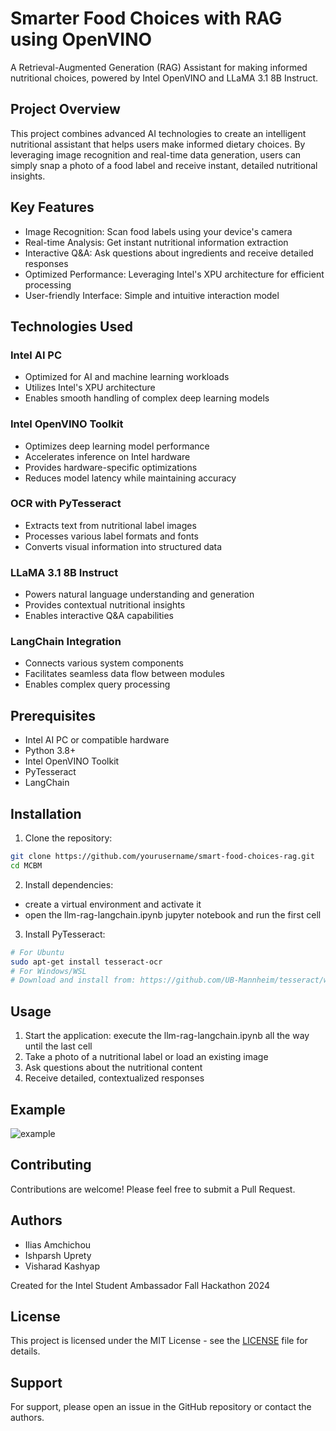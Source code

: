 # Smarter Food Choices with RAG using OpenVINO

A Retrieval-Augmented Generation (RAG) Assistant for making informed nutritional choices, powered by Intel OpenVINO and LLaMA 3.1 8B Instruct.

## Project Overview

This project combines advanced AI technologies to create an intelligent nutritional assistant that helps users make informed dietary choices. By leveraging image recognition and real-time data generation, users can simply snap a photo of a food label and receive instant, detailed nutritional insights.

## Key Features

- Image Recognition: Scan food labels using your device's camera
- Real-time Analysis: Get instant nutritional information extraction
- Interactive Q&A: Ask questions about ingredients and receive detailed responses
- Optimized Performance: Leveraging Intel's XPU architecture for efficient processing
- User-friendly Interface: Simple and intuitive interaction model

## Technologies Used

### Intel AI PC
- Optimized for AI and machine learning workloads
- Utilizes Intel's XPU architecture
- Enables smooth handling of complex deep learning models

### Intel OpenVINO Toolkit
- Optimizes deep learning model performance
- Accelerates inference on Intel hardware
- Provides hardware-specific optimizations
- Reduces model latency while maintaining accuracy

### OCR with PyTesseract
- Extracts text from nutritional label images
- Processes various label formats and fonts
- Converts visual information into structured data

### LLaMA 3.1 8B Instruct
- Powers natural language understanding and generation
- Provides contextual nutritional insights
- Enables interactive Q&A capabilities

### LangChain Integration
- Connects various system components
- Facilitates seamless data flow between modules
- Enables complex query processing

## Prerequisites

- Intel AI PC or compatible hardware
- Python 3.8+
- Intel OpenVINO Toolkit
- PyTesseract
- LangChain

## Installation

1. Clone the repository:
```bash
git clone https://github.com/yourusername/smart-food-choices-rag.git
cd MCBM
```

2. Install dependencies:
- create a virtual environment and activate it
- open the llm-rag-langchain.ipynb jupyter notebook and run the first cell

3. Install PyTesseract:
```bash
# For Ubuntu
sudo apt-get install tesseract-ocr
# For Windows/WSL
# Download and install from: https://github.com/UB-Mannheim/tesseract/wiki
```

## Usage

1. Start the application:
execute the llm-rag-langchain.ipynb all the way until the last cell
2. Take a photo of a nutritional label or load an existing image
3. Ask questions about the nutritional content
4. Receive detailed, contextualized responses

## Example
![example]([http://url/to/img.png](https://miro.medium.com/v2/resize:fit:4800/format:webp/1*9iGM-lqDR8OkKP2J0wRo1A.png))
## Contributing

Contributions are welcome! Please feel free to submit a Pull Request.

## Authors

- Ilias Amchichou
- Ishparsh Uprety
- Visharad Kashyap

Created for the Intel Student Ambassador Fall Hackathon 2024

## License

This project is licensed under the MIT License - see the [LICENSE](LICENSE) file for details.

## Support

For support, please open an issue in the GitHub repository or contact the authors.
